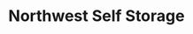 ---
title: "Northwest Self Storage"
url: /vancouver/northwest-self-storage-northeast-104th-avenue/
shop: storage rental
---